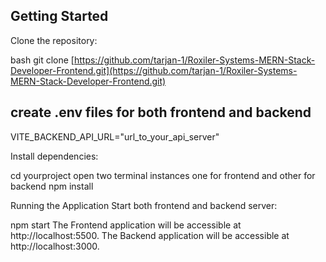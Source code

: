 ## Getting Started
Clone the repository:

bash
git clone [https://github.com/tarjan-1/Roxiler-Systems-MERN-Stack-Developer-Frontend.git](https://github.com/tarjan-1/Roxiler-Systems-MERN-Stack-Developer-Frontend.git)

## create .env files for both frontend and backend 
VITE_BACKEND_API_URL="url_to_your_api_server"

Install dependencies:

cd yourproject
open two terminal instances one for frontend and other for backend
npm install

Running the Application
Start both frontend and backend server:

npm start
The Frontend application will be accessible at http://localhost:5500.
The Backend application will be accessible at http://localhost:3000.
